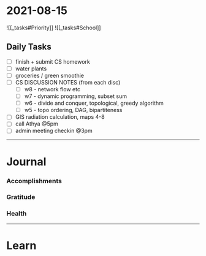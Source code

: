 # 2021-08-15

![[_tasks#Priority]]
![[_tasks#School]]

## Daily Tasks
- [ ] finish + submit CS homework
- [ ] water plants
- [ ] groceries / green smoothie
- [ ] CS DISCUSSION NOTES (from each disc)
	- [ ] w8 - network flow etc
	- [ ] w7 - dynamic programming, subset sum
	- [ ] w6 - divide and conquer, topological, greedy algorithm
	- [ ] w5 - topo ordering, DAG, bipartiteness
- [ ] GIS radiation calculation, maps 4-8
- [ ] call Athya @5pm
- [ ] admin meeting checkin @3pm
---
# Journal

### Accomplishments 

### Gratitude

### Health

---

# Learn